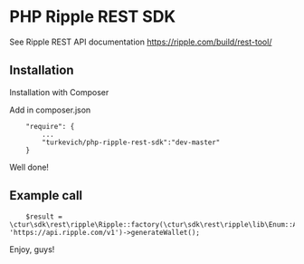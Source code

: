 # PHP Ripple REST SDK
See Ripple REST API documentation https://ripple.com/build/rest-tool/
## Installation

Installation with Composer

Add in composer.json
~~~
    "require": {
        ...
        "turkevich/php-ripple-rest-sdk":"dev-master"
    }
~~~

Well done!

## Example call
~~~
    $result = \ctur\sdk\rest\ripple\Ripple::factory(\ctur\sdk\rest\ripple\lib\Enum::ACCOUNT, 'https://api.ripple.com/v1')->generateWallet();
~~~

Enjoy, guys!
